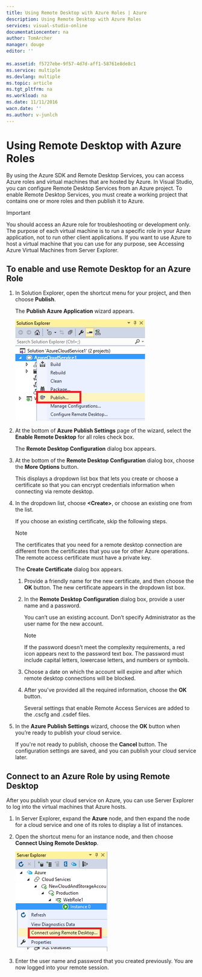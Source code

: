 ```yaml
---
title: Using Remote Desktop with Azure Roles | Azure
description: Using Remote Desktop with Azure Roles
services: visual-studio-online
documentationcenter: na
author: TomArcher
manager: douge
editor: ''

ms.assetid: f5727ebe-9f57-4d7d-aff1-58761e8de8c1
ms.service: multiple
ms.devlang: multiple
ms.topic: article
ms.tgt_pltfrm: na
ms.workload: na
ms.date: 11/11/2016
wacn.date: ''
ms.author: v-junlch
---
```


# Using Remote Desktop with Azure Roles
By using the Azure SDK and Remote Desktop Services, you can access Azure roles and virtual machines that are hosted by Azure. In Visual Studio, you can configure Remote Desktop Services from an Azure project. To enable Remote Desktop Services, you must create a working project that contains one or more roles and then publish it to Azure.

> [!IMPORTANT]
> You should access an Azure role for troubleshooting or development only. The purpose of each virtual machine is to run a specific role in your Azure application, not to run other client applications. If you want to use Azure to host a virtual machine that you can use for any purpose, see Accessing Azure Virtual Machines from Server Explorer.
> 
> 

## To enable and use Remote Desktop for an Azure Role
1. In Solution Explorer, open the shortcut menu for your project, and then choose **Publish**.

    The **Publish Azure Application** wizard appears.

    ![Publish command for a Cloud Service project](./media/vs-azure-tools-remote-desktop-roles/IC799161.png)
2. At the bottom of **Azure Publish Settings** page of the wizard, select the **Enable Remote Desktop** for all roles check box. 

    The **Remote Desktop Configuration** dialog box appears.
3. At the bottom of the **Remote Desktop Configuration** dialog box, choose the **More Options** button. 

    This displays a dropdown list box that lets you create or choose a certificate so that you can encrypt credentials information when connecting via remote desktop.
4. In the dropdown list, choose **&lt;Create>**, or choose an existing one from the list. 

    If you choose an existing certificate, skip the following steps.

   > [!NOTE]
   > The certificates that you need for a remote desktop connection are different from the certificates that you use for other Azure operations. The remote access certificate must have a private key.
   > 
   > 

    The **Create Certificate** dialog box appears.

   1. Provide a friendly name for the new certificate, and then choose the **OK** button. The new certificate appears in the dropdown list box.
   2. In the **Remote Desktop Configuration** dialog box, provide a user name and a password.

       You can’t use an existing account. Don’t specify Administrator as the user name for the new account.

      > [!NOTE]
      > If the password doesn’t meet the complexity requirements, a red icon appears next to the password text box. The password must include capital letters, lowercase letters, and numbers or symbols.
      > 
      > 
   3. Choose a date on which the account will expire and after which remote desktop connections will be blocked.
   4. After you've provided all the required information, choose the **OK** button.

       Several settings that enable Remote Access Services are added to the .cscfg and .csdef files.
5. In the **Azure Publish Settings** wizard, choose the **OK** button when you’re ready to publish your cloud service.

    If you're not ready to publish, choose the **Cancel** button. The configuration settings are saved, and you can publish your cloud service later.

## Connect to an Azure Role by using Remote Desktop
After you publish your cloud service on Azure, you can use Server Explorer to log into the virtual machines that Azure hosts. 

1. In Server Explorer, expand the **Azure** node, and then expand the node for a cloud service and one of its roles to display a list of instances.
2. Open the shortcut menu for an instance node, and then choose **Connect Using Remote Desktop**.

    ![Connecting via remote desktop](./media/vs-azure-tools-remote-desktop-roles/IC799162.png)
3. Enter the user name and password that you created previously. You are now logged into your remote session.